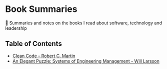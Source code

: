 # Book Summaries
📖 Summaries and notes on the books I read about software, technology and leadership

## Table of Contents

- [Clean Code - Robert C. Martin](./clean_code/README.md)
- [An Elegant Puzzle: Systems of Engineering Management - Will Larsson](./an_elegant_puzzle/README.md)

